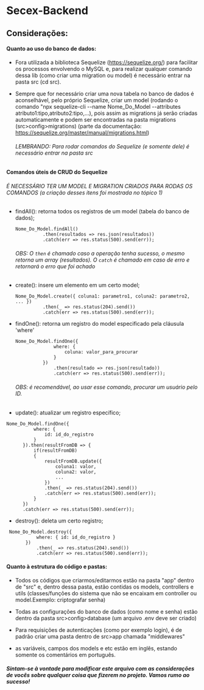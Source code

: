 # Secex-Backend

## Considerações:

#### Quanto ao uso do banco de dados: 

- Fora utilizada a biblioteca Sequelize (https://sequelize.org/) para facilitar os processos envolvendo o MySQL e, para realizar qualquer comando dessa lib (como criar uma migration ou model) é necessário entrar na pasta src (cd src).

- Sempre que for necessário criar uma nova tabela no banco de dados é aconselhável, pelo próprio Sequelize, criar um model (rodando o comando "npx sequelize-cli --name Nome_Do_Model --attributes atributo1:tipo,atributo2:tipo,...), pois assim as migrations já serão criadas automaticamente e podem ser encontradas na pasta migrations (src>config>migrations) (parte da documentação: https://sequelize.org/master/manual/migrations.html)

  ###### LEMBRANDO: Para rodar comandos do Sequelize (e somente dele) é necessário entrar na pasta src 

#### Comandos úteis de CRUD do Sequelize

  ###### É NECESSÁRIO TER UM MODEL E MIGRATION CRIADOS PARA RODAS OS COMANDOS (a criação desses itens foi mostrada no tópico 1)

- findAll(): retorna todos os registros de um model (tabela do banco de dados); 
  ```
  Nome_Do_Model.findAll()
            .then(resultados => res.json(resultados)) 
            .catch(err => res.status(500).send(err));
   ```
   ###### OBS: O `then` é chamado caso a operação tenha sucesso, o mesmo retorna um array (resultados). O `catch` é chamado em caso de erro e retornará o erro que foi achado
   
- create(): insere um elemento em um certo model;
  ```
  Nome_Do_Model.create({ coluna1: parametro1, coluna2: parametro2, ... })
            .then(_ => res.status(204).send())
            .catch(err => res.status(500).send(err));
   ```
   
- findOne(): retorna um registro do model especificado pela cláusula 'where'
  ```
  Nome_Do_Model.findOne({
                where: {
                    coluna: valor_para_procurar
                }
            })
                .then(resultado => res.json(resultado))
                .catch(err => res.status(500).send(err));
  ```
  
  ###### OBS: é recomendável, ao usar esse comando, procurar um usuário pelo ID.
 
 - update(): atualizar um registro específico;
 
  ```
  Nome_Do_Model.findOne({
            where: {
                id: id_do_registro
            }
        }).then(resultFromDB => {
            if(resultFromDB)
            {
                resultFromDB.update({
                    coluna1: valor,
                    coluna2: valor,
                    ...
                })
                .then(_ => res.status(204).send())
                .catch(err => res.status(500).send(err));
            }
        })
        .catch(err => res.status(500).send(err));  
   ```
 - destroy(): deleta um certo registro;
 
 ```
  Nome_Do_Model.destroy({
            where: { id: id_do_registro }
        })
            .then(_ => res.status(204).send())
            .catch(err => res.status(500).send(err));
  ```
 
#### Quanto à estrutura do código e pastas:

- Todos os códigos que criarmos/editarmos estão na pasta "app" dentro de "src" e, dentro dessa pasta, estão contidas os models, controllers e utils (classes/funções do sistema que não se encaixam em controller ou model.Exemplo: criptografar senha)

- Todas as configurações do banco de dados (como nome e senha) estão dentro da pasta src>config>database (um arquivo .env deve ser criado)

- Para requisições de autenticações (como por exemplo login), é de padrão criar uma pasta dentro de src>app chamada "middlewares"

- as variáveis, campos dos models e etc estão em inglês, estando somente os comentários em português.

##### Sintam-se à vontade para modificar este arquivo com as considerações de vocês sobre qualquer coisa que fizerem no projeto. Vamos rumo ao sucesso!
